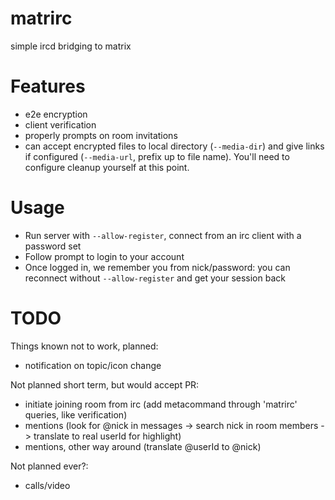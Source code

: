 # matrirc

simple ircd bridging to matrix

# Features

- e2e encryption
- client verification
- properly prompts on room invitations
- can accept encrypted files to local directory (`--media-dir`) and give links if configured (`--media-url`, prefix up to file name).
You'll need to configure cleanup yourself at this point.

# Usage

- Run server with `--allow-register`, connect from an irc client with a password set
- Follow prompt to login to your account
- Once logged in, we remember you from nick/password: you can reconnect without `--allow-register` and get your session back

# TODO

Things known not to work, planned:
 - notification on topic/icon change

 Not planned short term, but would accept PR:
  - initiate joining room from irc (add metacommand through 'matrirc' queries, like verification)
  - mentions (look for @nick in messages -> search nick in room members -> translate to real userId for highlight)
  - mentions, other way around (translate @userId to @nick)

Not planned ever?:
 - calls/video

